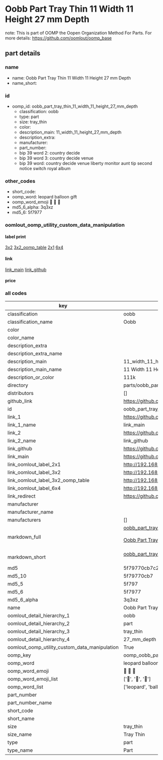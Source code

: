 # Oobb Part Tray Thin 11 Width 11 Height 27 mm Depth  

note: This is part of OOMP the Oopen Organization Method For Parts. For more details: https://github.com/oomlout/oomp_base

##  part details
  







### name
* name: Oobb Part Tray Thin 11 Width 11 Height 27 mm Depth
* name_short: 
### id
* oomp_id: oobb_part_tray_thin_11_width_11_height_27_mm_depth
  * classification: oobb
  * type: part
  * size: tray_thin
  * color: 
  * description_main: 11_width_11_height_27_mm_depth
  * description_extra: 
  * manufacturer: 
  * part_number: 
  * bip 39 word 2: country decide
  * bip 39 word 3: country decide venue
  * bip 39 word: country decide venue liberty monitor aunt tip second notice switch royal album

### other_codes
* short_code: 
* oomp_word: leopard balloon gift
* oomp_word_emoji :leopard: :balloon: :gift:
* md5_6_alpha: 3q3xz
* md5_6: 5f7977






### oomlout_oomp_utility_custom_data_manipulation
#### label print
[3x2](http://192.168.1.245:1112/?label=oomp%203q3xz)
[3x2_oomp_table](http://192.168.1.108:1112/?label=oomp%203q3xz)
[2x1](http://192.168.1.242:1112/?label=oomp%203q3xz)
[6x4](http://192.168.1.55:1112/?label=oomp%203q3xz)    

#### link

[link_main](https://github.com/oomlout/oomlout_oomp_version_1_messy/tree/main/parts/oobb_part_tray_thin_11_width_11_height_27_mm_depth) [link_github](https://github.com/oomlout/oomlout_oomp_version_1_messy/tree/main/parts/oobb_part_tray_thin_11_width_11_height_27_mm_depth)                             

#### price







### all codes 
| key | value |  
| --- | --- |  
| classification | oobb |  
| classification_name | Oobb |  
| color |  |  
| color_name |  |  
| description_extra |  |  
| description_extra_name |  |  
| description_main | 11_width_11_height_27_mm_depth |  
| description_main_name | 11 Width 11 Height 27 mm Depth |  
| description_or_color | 111k |  
| directory | parts/oobb_part_tray_thin_11_width_11_height_27_mm_depth |  
| distributors | [] |  
| github_link | https://github.com/oomlout/oomlout_oomp_part_src/tree/main/parts/oobb_part_tray_thin_11_width_11_height_27_mm_depth |  
| id | oobb_part_tray_thin_11_width_11_height_27_mm_depth |  
| link_1 | https://github.com/oomlout/oomlout_oomp_version_1_messy/tree/main/parts/oobb_part_tray_thin_11_width_11_height_27_mm_depth |  
| link_1_name | link_main |  
| link_2 | https://github.com/oomlout/oomlout_oomp_version_1_messy/tree/main/parts/oobb_part_tray_thin_11_width_11_height_27_mm_depth |  
| link_2_name | link_github |  
| link_github | https://github.com/oomlout/oomlout_oomp_version_1_messy/tree/main/parts/oobb_part_tray_thin_11_width_11_height_27_mm_depth |  
| link_main | https://github.com/oomlout/oomlout_oomp_version_1_messy/tree/main/parts/oobb_part_tray_thin_11_width_11_height_27_mm_depth |  
| link_oomlout_label_2x1 | http://192.168.1.242:1112/?label=oomp%203q3xz |  
| link_oomlout_label_3x2 | http://192.168.1.245:1112/?label=oomp%203q3xz |  
| link_oomlout_label_3x2_oomp_table | http://192.168.1.108:1112/?label=oomp%203q3xz |  
| link_oomlout_label_6x4 | http://192.168.1.55:1112/?label=oomp%203q3xz |  
| link_redirect | https://github.com/oomlout/oomlout_oomp_version_1_messy/tree/main/parts/oobb_part_tray_thin_11_width_11_height_27_mm_depth |  
| manufacturer |  |  
| manufacturer_name |  |  
| manufacturers | [] |  
| markdown_full | [oobb_part_tray_thin_11_width_11_height_27_mm_depth](none)<br>[](none)<br>[Oobb Part Tray Thin 11 Width 11 Height 27 Mm Depth](none)<br><br> |  
| markdown_short | [oobb_part_tray_thin_11_width_11_height_27_mm_depth](none)<br><br> |  
| md5 | 5f79770cb7c27c503d47880fe4ce3188 |  
| md5_10 | 5f79770cb7 |  
| md5_5 | 5f797 |  
| md5_6 | 5f7977 |  
| md5_6_alpha | 3q3xz |  
| name | Oobb Part Tray Thin 11 Width 11 Height 27 mm Depth |  
| oomlout_detail_hierarchy_1 | oobb |  
| oomlout_detail_hierarchy_2 | part |  
| oomlout_detail_hierarchy_3 | tray_thin |  
| oomlout_detail_hierarchy_4 | 27_mm_depth |  
| oomlout_oomp_utility_custom_data_manipulation | True |  
| oomp_key | oomp_oobb_part_tray_thin_11_width_11_height_27_mm_depth |  
| oomp_word | leopard balloon gift |  
| oomp_word_emoji | :leopard: :balloon: :gift: |  
| oomp_word_emoji_list | [':leopard:', ':balloon:', ':gift:'] |  
| oomp_word_list | ['leopard', 'balloon', 'gift'] |  
| part_number |  |  
| part_number_name |  |  
| short_code |  |  
| short_name |  |  
| size | tray_thin |  
| size_name | Tray Thin |  
| type | part |  
| type_name | Part |  

